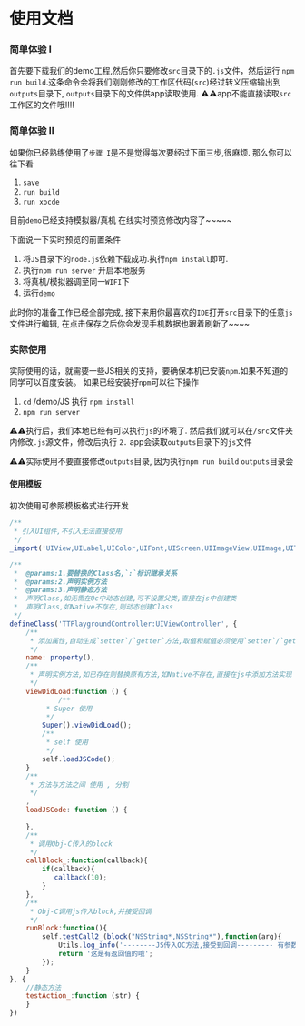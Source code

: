 # 使用文档

### 简单体验 I

首先要下载我们的demo工程,然后你只要修改`src`目录下的`.js`文件，然后运行 `npm run build`.这条命令会将我们刚刚修改的工作区代码(`src`)经过转义压缩输出到`outputs`目录下, `outputs`目录下的文件供app读取使用.
⚠️⚠️app不能直接读取`src`工作区的文件哦!!!!
### 简单体验 II
如果你已经熟练使用了`步骤 I`是不是觉得每次要经过下面三步,很麻烦. 那么你可以往下看
1. `save`
2. `run build`
3. `run xocde`

目前`demo`已经支持模拟器/真机 在线实时预览修改内容了~~~~~

下面说一下实时预览的前置条件

1. 将`JS`目录下的`node.js`依赖下载成功.执行`npm install`即可.
2. 执行`npm run server` 开启本地服务
3. 将真机/模拟器调至同一`WIFI`下
4. 运行`demo`

此时你的准备工作已经全部完成, 接下来用你最喜欢的`IDE`打开`src`目录下的任意`js`文件进行编辑, 在点击保存之后你会发现手机数据也跟着刷新了~~~~
### 实际使用

实际使用的话，就需要一些JS相关的支持，要确保本机已安装`npm`.如果不知道的同学可以百度安装。
如果已经安装好`npm`可以往下操作

1. `cd` /demo/JS  执行 `npm install`
2. `npm run server`



⚠️⚠️执行后，我们本地已经有可以执行`js`的环境了.
然后我们就可以在`/src`文件夹内修改`.js`源文件，修改后执行 `2.` app会读取`outputs`目录下的`js`文件


⚠️⚠️实际使用不要直接修改`outputs`目录, 因为执行`npm run build` `outputs`目录会

#### 使用模板

初次使用可参照模板格式进行开发
```JavaScript
/**
 * 引入UI组件,不引入无法直接使用
 */ 
_import('UIView,UILabel,UIColor,UIFont,UIScreen,UIImageView,UIImage,UITapGestureRecognizer,UIButton,TTPlaygroundModel')

/**
 *  @params:1.要替换的Class名,`:`标识继承关系
 *  @params:2.声明实例方法
 *  @params:3.声明静态方法
 *  声明Class,如无需在Oc中动态创建,可不设置父类,直接在js中创建类
 *  声明Class,如Native不存在,则动态创建Class
 */
defineClass('TTPlaygroundController:UIViewController', {
    /**
	 * 添加属性,自动生成`setter`/`getter`方法,取值和赋值必须使用`setter`/`getter`方法.
	 */ 
	name: property(),
	/**
	 * 声明实例方法,如已存在则替换原有方法,如Native不存在,直接在js中添加方法实现
	 */ 
	viewDidLoad:function () {
	        /**
		 * Super 使用
		 */
		Super().viewDidLoad();
		/**
		 * self 使用
		 */ 
		self.loadJSCode();
	}
	/**
	 * 方法与方法之间 使用 , 分割
	 */
	,
	loadJSCode: function () {
  
	},
	/**
	 * 调用Obj-C传入的block
	 */
	callBlock_:function(callback){
		if(callback){
		   callback(10);
		}
	},
	/**
	 * Obj-C调用js传入block,并接受回调
	 */
	runBlock:function(){
		self.testCall2_(block("NSString*,NSString*"),function(arg){
			Utils.log_info('--------JS传入OC方法,接受到回调--------- 有参数,有返回值:string  '+arg);
			return '这是有返回值的哦';
		});
	}
}, {
	//静态方法
	testAction_:function (str) {
	}
})

```
